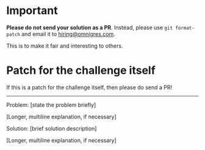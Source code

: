 # Important

**Please do not send your solution as a PR**. Instead, please use `git
format-patch` and email it to hiring@omnigres.com.

This is to make it fair and interesting to others.

# Patch for the challenge itself

If this is a patch for the challenge itself, then please do send a PR!

---

Problem: [state the problem briefly]

[Longer, multiline explanation, if necessary]

Solution: [brief solution description]

[Longer, multiline explanation, if necessary]
